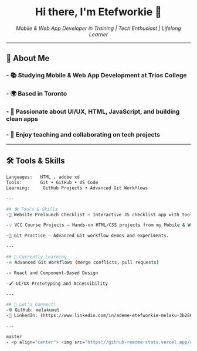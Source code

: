 <h1 align="center">Hi there, I'm Etefworkie 👋</h1>
<p align="center">
  <i>Mobile & Web App Developer in Training | Tech Enthusiast | Lifelong Learner</i>
</p>

---

## 💼 About Me

### - 📚 Studying Mobile & Web App Development at Trios College
### - 🌍 Based in Toronto
### - 🎯 Passionate about UI/UX, HTML, JavaScript, and building clean apps
### - 🤝 Enjoy teaching and collaborating on tech projects

---

## 🛠️ Tools & Skills

```bash
Languages:   HTML . adobe xd
Tools:       Git • GitHub • VS Code
Learning:     GitHub Projects • Advanced Git Workflows

---

## 🛠️ Tools & Skills
-🧪 Website Prelaunch Checklist – Interactive JS checklist app with tooltips and drag-and-drop features.

-💡 VCC Course Projects – Hands-on HTML/CSS projects from my Mobile & Web App Dev program.

-🔧 Git Practice – Advanced Git workflow demos and experiments.

---

## 🧠 Currently Learning
-🔥 Advanced Git Workflows (merge conflicts, pull requests)

-⚛️ React and Component-Based Design

-🖌️ UI/UX Prototyping and Accessibility

---

## 📣 Let's Connect!
-🌐 GitHub: melakunet
-💼 LinkedIn: (https://www.linkedin.com/in/ademe-etefworkie-melaku-3b286b2b5/)

---

master
- <p align="center"> <img src="https://github-readme-stats.vercel.app/api?username=melakunet&show_icons=true&theme=tokyonight" alt="GitHub Stats" /> </p> <p align="center"> <img src="https://github-readme-streak-stats.herokuapp.com/?user=melakunet&theme=tokyonight" /> </p> ```
